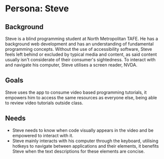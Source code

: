 # Persona: Steve

## Background
Steve is a blind programming student at North Metropolitan TAFE. He has a background web 
development and has an understanding of fundamental programming concepts. Without the use of 
accessibility software, Steve feels left behind or excluded by typical media and content, as 
said content usually isn't considerate of their consumer's sightedness. To interact with and 
navigate his computer, Steve utilises a screen reader, NVDA.  

## Goals
Steve uses the app to consume video based programming tutorials, it empowers him to access 
the same resources as everyone else, being able to review video tutorials outside class. 

## Needs
- Steve needs to know when code visually appears in the video and be empowered to interact 
  with it.
- Steve mainly interacts with his computer through the keyboard, utilising hotkeys to 
  navigate between applications and their elements, it benefits Steve when the text 
  descriptions for these elements are concise.